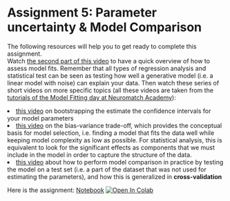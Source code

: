 # Assignment 5: Parameter uncertainty & Model Comparison

The following resources will help you to get ready to complete this assignment. <br>
Watch <a href="https://youtu.be/9JfXKmVB6qc?t=910" target="_blank">the second part of this video</a> to have a quick overview of how to assess model fits. Remember that all types of regression analysis and statistical test can be seen as testing how well a generative model (i.e. a linear model with noise) can explain your data. Then watch these series of short videos on more specific topics (all these videos are taken from the <a href="https://compneuro.neuromatch.io/tutorials/W1D2_ModelFitting/chapter_title.html" target="_blank">tutorials of the Model Fitting day at Neuromatch Academy</a>):
        <li><a href="https://youtu.be/hs6bVGQNSIs" target="_blank">this video</a> on bootstrapping the estimate the confidence intervals for your model parameters</li>
        <li> <a href="https://youtu.be/NcUH_seBcVw" target="_blank">this video</a> on the bias-variance trade-off, which provides the conceptual basis for model selection, i.e. finding a model that fits the data well while keeping model complexity as low as possible. For statistical analysis, this is equivalent to look for the significant effects as components that we must include in the model in order to capture the structure of the data.</li>
        <li> <a href="https://youtu.be/OtKw0rSRxo4" target="_blank">this video</a> about how to perform model comparison in practice by testing the model on a test set (i.e. a part of the dataset that was not used for estimating the parameters), and how this is generalized in <b>cross-validation</b></li>

Here is the assignment: [Notebook](Assignment5.ipynb) [![Open In Colab](https://colab.research.google.com/assets/colab-badge.svg)](https://colab.research.google.com/github/wimmerlab/MBC-DataAnalysis/blob/main/A5_ModelComparison/Assignment5.ipynb)
